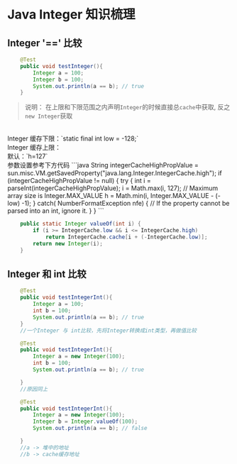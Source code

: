 # Java Integer 知识梳理
## Integer '==' 比较
```java
    @Test
    public void testInteger(){
        Integer a = 100;
        Integer b = 100;
        System.out.println(a == b); // true
    }

```
>说明：
在上限和下限范围之内声明`Integer`的时候直接总`cache`中获取,
反之`new Integer`获取
</br>
Integer 缓存下限：`static final int low = -128;`
</br>
Integer 缓存上限：
</br>
默认：`h=127`
</br>
参数设置参考下方代码
```java
String integerCacheHighPropValue =
    sun.misc.VM.getSavedProperty("java.lang.Integer.IntegerCache.high");
if (integerCacheHighPropValue != null) {
    try {
        int i = parseInt(integerCacheHighPropValue);
        i = Math.max(i, 127);
        // Maximum array size is Integer.MAX_VALUE
        h = Math.min(i, Integer.MAX_VALUE - (-low) -1);
    } catch( NumberFormatException nfe) {
        // If the property cannot be parsed into an int, ignore it.
    }
}
```

```java
    public static Integer valueOf(int i) {
        if (i >= IntegerCache.low && i <= IntegerCache.high)
            return IntegerCache.cache[i + (-IntegerCache.low)];
        return new Integer(i);
    }
```
## Integer 和 int 比较
```java
    @Test
    public void testIntegerInt(){
        Integer a = 100;
        int b = 100;
        System.out.println(a == b); // true
    }
    //一个Integer 与 int比较，先将Integer转换成int类型，再做值比较
```
```java
    @Test
    public void testIntegerInt(){
        Integer a = new Integer(100);
        int b = 100;
        System.out.println(a == b); // true

    }
    //原因同上
```
```java
    @Test
    public void testIntegerInt(){
        Integer a = new Integer(100);
        Integer b = Integer.valueOf(100);
        System.out.println(a == b); // false

    }
    //a -> 堆中的地址
    //b -> cache缓存地址
```